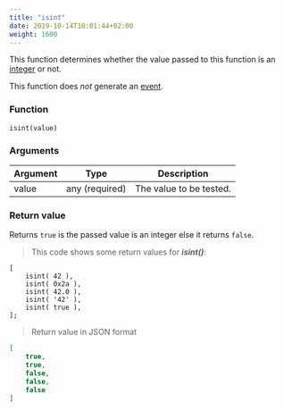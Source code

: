 ```yaml
---
title: "isint"
date: 2019-10-14T10:01:44+02:00
weight: 1600
---
```


This function determines whether the value passed to this function
is an [integer](../../data-types/int) or not.

This function does *not* generate an [event](../../events).

### Function

`isint(value)`

### Arguments

Argument | Type | Description
-------- | ---- | -----------
value | any (required) | The value to be tested.

### Return value

Returns `true` is the passed value is an integer else it returns `false`.

> This code shows some return values for ***isint()***:

```thingsdb,json_response
[
    isint( 42 ),
    isint( 0x2a ),
    isint( 42.0 ),
    isint( '42' ),
    isint( true ),
];
```

> Return value in JSON format

```json
[
    true,
    true,
    false,
    false,
    false
]
```
